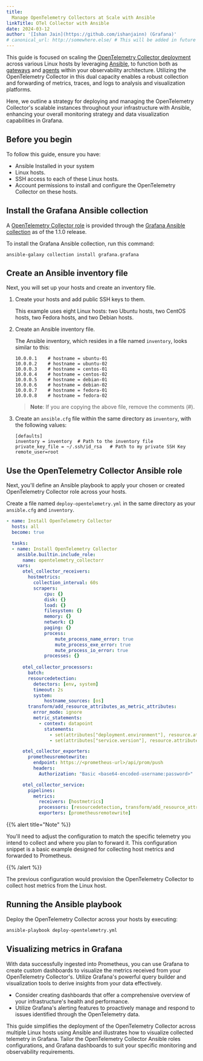 ```yaml
---
title: 
  Manage OpenTelemetry Collectors at Scale with Ansible
linkTitle: OTel Collector with Ansible
date: 2024-03-12
author: '[Ishan Jain](https://github.com/ishanjainn) (Grafana)'
# canonical_url: http://somewhere.else/ # This will be added in future
---
```


This guide is focused on scaling the [OpenTelemetry Collector deployment](/docs/collector/deployment/) across various Linux hosts by leveraging [Ansible](https://www.ansible.com/), to function both as [gateways](/docs/collector/deployment/gateway/) and [agents](/docs/collector/deployment/agent/) within your observability architecture. Utilizing the OpenTelemetry Collector in this dual capacity enables a robust collection and forwarding of metrics, traces, and logs to analysis and visualization platforms.

Here, we outline a strategy for deploying and managing the OpenTelemetry Collector's scalable instances throughout your infrastructure with Ansible, enhancing your overall monitoring strategy and data visualization capabilities in Grafana.

## Before you begin

To follow this guide, ensure you have:

- Ansible Installed in your system
- Linux hosts.
- SSH access to each of these Linux hosts.
- Account permissions to install and configure the OpenTelemetry Collector on these hosts.

## Install the Grafana Ansible collection

A [OpenTelemetry Collector role](https://github.com/grafana/grafana-ansible-collection/tree/main/roles/opentelemetry_collector) is provided through the [Grafana Ansible collection](https://docs.ansible.com/ansible/latest/collections/grafana/grafana/) as of the 1.1.0 release.

To install the Grafana Ansible collection, run this command:

```
ansible-galaxy collection install grafana.grafana
```

## Create an Ansible inventory file

Next, you will set up your hosts and create an inventory file.

1. Create your hosts and add public SSH keys to them.

    This example uses eight Linux hosts: two Ubuntu hosts, two CentOS hosts, two Fedora hosts, and two Debian hosts.

2. Create an Ansible inventory file.

    The Ansible inventory, which resides in a file named `inventory`, looks similar to this:

    ```
    10.0.0.1    # hostname = ubuntu-01
    10.0.0.2    # hostname = ubuntu-02
    10.0.0.3    # hostname = centos-01
    10.0.0.4    # hostname = centos-02
    10.0.0.5    # hostname = debian-01
    10.0.0.6    # hostname = debian-02
    10.0.0.7    # hostname = fedora-01
    10.0.0.8    # hostname = fedora-02
    ```

    > **Note**: If you are copying the above file, remove the comments (#).

3. Create an `ansible.cfg` file within the same directory as `inventory`, with the following values:

    ```
    [defaults]
    inventory = inventory  # Path to the inventory file
    private_key_file = ~/.ssh/id_rsa   # Path to my private SSH Key
    remote_user=root
    ```

## Use the OpenTelemetry Collector Ansible role

Next, you'll define an Ansible playbook to apply your chosen or created OpenTelemetry Collector role across your hosts.

Create a file named `deploy-opentelemetry.yml` in the same directory as your `ansible.cfg` and `inventory`. 

```yaml
- name: Install OpenTelemetry Collector
  hosts: all
  become: true

  tasks:
  - name: Install OpenTelemetry Collector
    ansible.builtin.include_role:
      name: opentelemetry_collectorr
    vars:
      otel_collector_receivers:
        hostmetrics:
          collection_interval: 60s
          scrapers:
              cpu: {}
              disk: {}
              load: {}
              filesystem: {}
              memory: {}
              network: {}
              paging: {}
              process:
                  mute_process_name_error: true
                  mute_process_exe_error: true
                  mute_process_io_error: true
              processes: {}
      
      otel_collector_processors:
        batch:
        resourcedetection:
          detectors: [env, system] 
          timeout: 2s
          system:
              hostname_sources: [os] 
        transform/add_resource_attributes_as_metric_attributes:
          error_mode: ignore
          metric_statements:
            - context: datapoint
              statements:
                - set(attributes["deployment.environment"], resource.attributes["deployment.environment"])
                - set(attributes["service.version"], resource.attributes["service.version"])

      otel_collector_exporters:
        prometheusremotewrite:
          endpoint: https://<prometheus-url>/api/prom/push
          headers:
            Authorization: "Basic <base64-encoded-username:password>"

      otel_collector_service:
        pipelines:
          metrics:
            receivers: [hostmetrics]
            processors: [resourcedetection, transform/add_resource_attributes_as_metric_attributes, batch]
            exporters: [prometheusremotewrite]
```

{{% alert title="Note" %}}

You'll need to adjust the configuration to match the specific telemetry you intend to collect and where you plan to forward it. This configuration snippet is a basic example designed for collecting host metrics and forwarded to Prometheus. 

{{% /alert %}}

The previous configuration would provision the OpenTelemetry Collector to collect host metrics from the Linux host.

## Running the Ansible playbook

Deploy the OpenTelemetry Collector across your hosts by executing:

```sh
ansible-playbook deploy-opentelemetry.yml
```

## Visualizing metrics in Grafana

With data successfully ingested into Prometheus, you can use Grafana to create custom dashboards to visualize the metrics received from your OpenTelemetry Collector's. Utilize Grafana's powerful query builder and visualization tools to derive insights from your data effectively.

- Consider creating dashboards that offer a comprehensive overview of your infrastructure's health and performance.
- Utilize Grafana's alerting features to proactively manage and respond to issues identified through the OpenTelemetry data.

This guide simplifies the deployment of the OpenTelemetry Collector across multiple Linux hosts using Ansible and illustrates how to visualize collected telemetry in Grafana. Tailor the OpenTelemetry Collector Ansible roles configurations, and Grafana dashboards to suit your specific monitoring and observability requirements.
